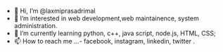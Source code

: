 - 👋 Hi, I’m @laxmiprasadrimal
- 👀 I’m interested in web development,web maintainence, system administration. 
- 🌱 I’m currently learning python, c++, java script, node.js, HTML, CSS;
- 📫 How to reach me ...- facebook, instagram, linkedin, twitter .


<!---
laxmirimal/laxmirimal is a ✨ special ✨ repository because its `README.md` (this file) appears on your GitHub profile.
You can click the Preview link to take a look at your changes.
--->
